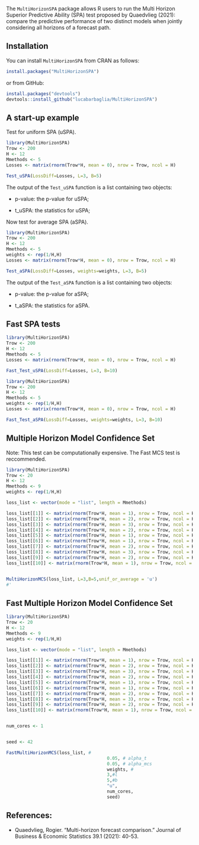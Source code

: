 
<!-- README.md is generated from README.Rmd. Please edit that file -->

The `MultiHorizonSPA` package allows R users to run the Multi Horizon
Superior Predictive Ability (SPA) test proposed by Quaedvlieg (2021):
compare the predictive performance of two distinct models when jointly
considering all horizons of a forecast path.

## Installation

You can install `MultiHorizonSPA` from CRAN as follows:

``` r
install.packages("MultiHorizonSPA")
```

or from GitHub:

``` r
install.packages("devtools")
devtools::install_github("lucabarbaglia/MultiHorizonSPA")
```

## A start-up example

Test for uniform SPA (uSPA).

``` r
library(MultiHorizonSPA)
Trow <- 200 
H <- 12
Mmethods <- 5
Losses <- matrix(rnorm(Trow*H, mean = 0), nrow = Trow, ncol = H)

Test_uSPA(LossDiff=Losses, L=3, B=5)
```

The output of the `Test_uSPA` function is a list containing two objects:

  - p-value: the p-value for uSPA;

  - t\_uSPA: the statistics for uSPA;

Now test for average SPA (aSPA).

``` r
library(MultiHorizonSPA)
Trow <- 200 
H <- 12
Mmethods <- 5
weights <- rep(1/H,H)
Losses <- matrix(rnorm(Trow*H, mean = 0), nrow = Trow, ncol = H)

Test_aSPA(LossDiff=Losses, weights=weights, L=3, B=5)
```

The output of the `Test_aSPA` function is a list containing two objects:

  - p-value: the p-value for aSPA;

  - t\_aSPA: the statistics for aSPA.


## Fast SPA tests


``` r
library(MultiHorizonSPA)
Trow <- 200 
H <- 12
Mmethods <- 5
Losses <- matrix(rnorm(Trow*H, mean = 0), nrow = Trow, ncol = H)

Fast_Test_uSPA(LossDiff=Losses, L=3, B=10)
```


``` r
library(MultiHorizonSPA)
Trow <- 200 
H <- 12
Mmethods <- 5
weights <- rep(1/H,H)
Losses <- matrix(rnorm(Trow*H, mean = 0), nrow = Trow, ncol = H)

Fast_Test_aSPA(LossDiff=Losses, weights=weights, L=3, B=10)
```


## Multiple Horizon Model Confidence Set

Note: This test can be computationally expensive. The Fast MCS test is reccommended.

``` r
library(MultiHorizonSPA)
Trow <- 20 
H <- 12
Mmethods <- 9
weights <- rep(1/H,H)

loss_list <- vector(mode = "list", length = Mmethods)

loss_list[[1]] <- matrix(rnorm(Trow*H, mean = 1), nrow = Trow, ncol = H)
loss_list[[2]] <- matrix(rnorm(Trow*H, mean = 2), nrow = Trow, ncol = H)
loss_list[[3]] <- matrix(rnorm(Trow*H, mean = 3), nrow = Trow, ncol = H)
loss_list[[4]] <- matrix(rnorm(Trow*H, mean = 2), nrow = Trow, ncol = H)
loss_list[[5]] <- matrix(rnorm(Trow*H, mean = 1), nrow = Trow, ncol = H)
loss_list[[6]] <- matrix(rnorm(Trow*H, mean = 1), nrow = Trow, ncol = H)
loss_list[[7]] <- matrix(rnorm(Trow*H, mean = 2), nrow = Trow, ncol = H)
loss_list[[8]] <- matrix(rnorm(Trow*H, mean = 3), nrow = Trow, ncol = H)
loss_list[[9]] <- matrix(rnorm(Trow*H, mean = 2), nrow = Trow, ncol = H)
loss_list[[10]] <- matrix(rnorm(Trow*H, mean = 1), nrow = Trow, ncol = H)


MultiHorizonMCS(loss_list, L=3,B=5,unif_or_average = 'u')
#'
```


## Fast Multiple Horizon Model Confidence Set


``` r
library(MultiHorizonSPA)
Trow <- 20 
H <- 12
Mmethods <- 9
weights <- rep(1/H,H)

loss_list <- vector(mode = "list", length = Mmethods)

loss_list[[1]] <- matrix(rnorm(Trow*H, mean = 1), nrow = Trow, ncol = H)
loss_list[[2]] <- matrix(rnorm(Trow*H, mean = 2), nrow = Trow, ncol = H)
loss_list[[3]] <- matrix(rnorm(Trow*H, mean = 3), nrow = Trow, ncol = H)
loss_list[[4]] <- matrix(rnorm(Trow*H, mean = 2), nrow = Trow, ncol = H)
loss_list[[5]] <- matrix(rnorm(Trow*H, mean = 1), nrow = Trow, ncol = H)
loss_list[[6]] <- matrix(rnorm(Trow*H, mean = 1), nrow = Trow, ncol = H)
loss_list[[7]] <- matrix(rnorm(Trow*H, mean = 2), nrow = Trow, ncol = H)
loss_list[[8]] <- matrix(rnorm(Trow*H, mean = 3), nrow = Trow, ncol = H)
loss_list[[9]] <- matrix(rnorm(Trow*H, mean = 2), nrow = Trow, ncol = H)
loss_list[[10]] <- matrix(rnorm(Trow*H, mean = 1), nrow = Trow, ncol = H)


num_cores <- 1


seed <- 42

FastMultiHorizonMCS(loss_list, #
                                      0.05, # alpha_t
                                      0.05, # alpha_mcs
                                      weights, #
                                      3,#l
                                      5,#b
                                      "u",
                                      num_cores,
                                      seed)
```






## References:

  - Quaedvlieg, Rogier. “Multi-horizon forecast comparison.” Journal of
    Business & Economic Statistics 39.1 (2021): 40-53.
